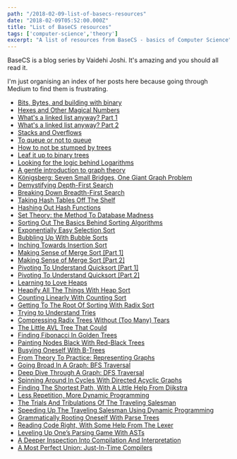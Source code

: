 ```yaml
---
path: "/2018-02-09-list-of-basecs-resources"
date: "2018-02-09T05:52:00.000Z"
title: "List of BaseCS resources"
tags: ['computer-science','theory']
excerpt: "A list of resources from BaseCS - basics of Computer Science"
---
```


BaseCS is a blog series by Vaidehi Joshi. It's amazing and you should all read
it.

I'm just organising an index of her posts here because going through Medium to
find them is frustrating.

* [Bits, Bytes, and building with binary](https://medium.com/basecs/bits-bytes-building-with-binary-13cb4289aafa)
* [Hexes and Other Magical Numbers](https://medium.com/basecs/hexs-and-other-magical-numbers-9785bc26b7ee)
* [What's a linked list anyway? Part 1](https://medium.com/basecs/whats-a-linked-list-anyway-part-1-d8b7e6508b9d)
* [What's a linked list anyway? Part 2](https://medium.com/basecs/whats-a-linked-list-anyway-part-2-131d96f71996)
* [Stacks and Overflows](https://medium.com/basecs/stacks-and-overflows-dbcf7854dc67)
* [To queue or not to queue](https://medium.com/basecs/to-queue-or-not-to-queue-2653bcde5b04)
* [How to not be stumped by trees](https://medium.com/basecs/how-to-not-be-stumped-by-trees-5f36208f68a7)
* [Leaf it up to binary trees](https://medium.com/basecs/leaf-it-up-to-binary-trees-11001aaf746d)
* [Looking for the logic behind Logarithms](https://medium.com/basecs/looking-for-the-logic-behind-logarithms-9e79d7666dda)
* [A gentle introduction to graph theory](https://medium.com/basecs/a-gentle-introduction-to-graph-theory-77969829ead8)
* [Königsberg: Seven Small Bridges, One Giant Graph Problem](https://medium.com/basecs/k%C3%B6nigsberg-seven-small-bridges-one-giant-graph-problem-2275d1670a12)
* [Demystifying Depth-First Search ](https://medium.com/basecs/demystifying-depth-first-search-a7c14cccf056)
* [Breaking Down Breadth-First Search ](https://medium.com/basecs/breaking-down-breadth-first-search-cebe696709d9)
* [Taking Hash Tables Off The Shelf ](https://medium.com/basecs/taking-hash-tables-off-the-shelf-139cbf4752f0)
* [Hashing Out Hash Functions ](https://medium.com/basecs/hashing-out-hash-functions-ea5dd8beb4dd)
* [Set Theory: the Method To Database Madness ](https://medium.com/basecs/set-theory-the-method-to-database-madness-5ec4b4f05d79)
* [Sorting Out The Basics Behind Sorting Algorithms ](https://medium.com/basecs/sorting-out-the-basics-behind-sorting-algorithms-b0a032873add)
* [Exponentially Easy Selection Sort ](https://medium.com/basecs/exponentially-easy-selection-sort-d7a34292b049)
* [Bubbling Up With Bubble Sorts ](https://medium.com/basecs/bubbling-up-with-bubble-sorts-3df5ac88e592)
* [Inching Towards Insertion Sort ](https://medium.com/basecs/inching-towards-insertion-sort-9799274430da)
* [Making Sense of Merge Sort [Part 1] ](https://medium.com/basecs/making-sense-of-merge-sort-part-1-49649a143478)
* [Making Sense of Merge Sort [Part 2] ](https://medium.com/basecs/making-sense-of-merge-sort-part-2-be8706453209)
* [Pivoting To Understand Quicksort [Part 1] ](https://medium.com/basecs/pivoting-to-understand-quicksort-part-1-75178dfb9313)
* [Pivoting To Understand Quicksort [Part 2] ](https://medium.com/basecs/pivoting-to-understand-quicksort-part-2-30161aefe1d3)
* [Learning to Love Heaps ](https://medium.com/basecs/learning-to-love-heaps-cef2b273a238)
* [Heapify All The Things With Heap Sort ](https://medium.com/basecs/heapify-all-the-things-with-heap-sort-55ee1c93af82)
* [Counting Linearly With Counting Sort ](https://medium.com/basecs/counting-linearly-with-counting-sort-cd8516ae09b3)
* [Getting To The Root Of Sorting With Radix Sort ](https://medium.com/basecs/getting-to-the-root-of-sorting-with-radix-sort-f8e9240d4224)
* [Trying to Understand Tries ](https://medium.com/basecs/trying-to-understand-tries-3ec6bede0014)
* [Compressing Radix Trees Without (Too Many) Tears ](https://medium.com/basecs/compressing-radix-trees-without-too-many-tears-a2e658adb9a0)
* [The Little AVL Tree That Could ](https://medium.com/basecs/the-little-avl-tree-that-could-86a3cae410c7)
* [Finding Fibonacci In Golden Trees ](https://medium.com/basecs/finding-fibonacci-in-golden-trees-1c8967b1f47a)
* [Painting Nodes Black With Red-Black Trees ](https://medium.com/basecs/painting-nodes-black-with-red-black-trees-60eacb2be9a5)
* [Busying Oneself With B-Trees ](https://medium.com/basecs/busying-oneself-with-b-trees-78bbf10522e7)
* [From Theory To Practice: Representing Graphs ](https://medium.com/basecs/from-theory-to-practice-representing-graphs-cfd782c5be38)
* [Going Broad In A Graph: BFS Traversal ](https://medium.com/basecs/going-broad-in-a-graph-bfs-traversal-959bd1a09255)
* [Deep Dive Through A Graph: DFS Traversal ](https://medium.com/basecs/deep-dive-through-a-graph-dfs-traversal-8177df5d0f13)
* [Spinning Around In Cycles With Directed Acyclic Graphs ](https://medium.com/basecs/spinning-around-in-cycles-with-directed-acyclic-graphs-a233496d4688)
* [Finding The Shortest Path, With A Little Help From Dijkstra ](https://medium.com/basecs/finding-the-shortest-path-with-a-little-help-from-dijkstra-613149fbdc8e)
* [Less Repetition, More Dynamic Programming ](https://medium.com/basecs/less-repetition-more-dynamic-programming-43d29830a630)
* [The Trials And Tribulations Of The Traveling Salesman ](https://medium.com/basecs/the-trials-and-tribulations-of-the-traveling-salesman-56048d6709d)
* [Speeding Up The Traveling Salesman Using Dynamic Programming ](https://medium.com/basecs/speeding-up-the-traveling-salesman-using-dynamic-programming-b76d7552e8dd)
* [Grammatically Rooting Oneself With Parse Trees ](https://medium.com/basecs/grammatically-rooting-oneself-with-parse-trees-ec9daeda7dad)
* [Reading Code Right, With Some Help From The Lexer ](https://medium.com/basecs/reading-code-right-with-some-help-from-the-lexer-63d0be3d21d)
* [Leveling Up One’s Parsing Game With ASTs ](https://medium.com/basecs/leveling-up-ones-parsing-game-with-asts-d7a6fc2400ff)
* [A Deeper Inspection Into Compilation And Interpretation ](https://medium.com/basecs/a-deeper-inspection-into-compilation-and-interpretation-d98952ebc842)
* [A Most Perfect Union: Just-In-Time Compilers ](https://medium.com/basecs/a-most-perfect-union-just-in-time-compilers-2938712a9f6a)
